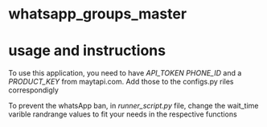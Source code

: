 # whatsapp_groups_master


# usage and instructions

To use this application, you need to have *API_TOKEN PHONE_ID* and a *PRODUCT_KEY* from maytapi.com. 
Add those to the configs.py riles correspondigly

To prevent the whatsApp ban, in *runner_script.py* file, change the wait_time varible randrange values to fit your needs in the respective functions
